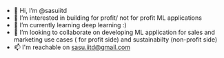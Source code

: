 - 👋 Hi, I’m @sasuiitd
- 👀 I’m interested in building for profit/ not for profit ML applications 
- 🌱 I’m currently learning deep learning :)
- 💞️ I’m looking to collaborate on developing ML application for sales and marketing use cases ( for profit side) and sustainabilty (non-profit side)
- 📫 I'm reachable on sasu.iitd@gmail.com

<!---
sasuiitd/sasuiitd is a ✨ special ✨ repository because its `README.md` (this file) appears on your GitHub profile.
You can click the Preview link to take a look at your changes.
--->
